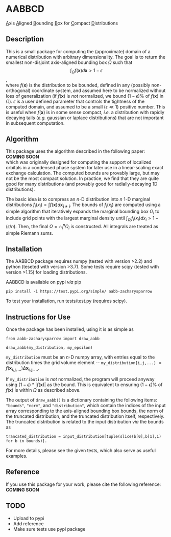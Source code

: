 # AABBCD
<ins>A</ins>xis <ins>A</ins>ligned <ins>B</ins>ounding <ins>B</ins>ox for <ins>C</ins>ompact <ins>D</ins>istributions

## Description
This is a small package for computing the (approximate) domain of a numerical distribution with arbitrary dimensionality. The goal is to return the smallest non-disjoint axis-aligned bounding box $\Omega$ such that\
$$\int_\Omega f(\mathbf{x}) d\mathbf{x} > 1 - \epsilon$$,\
where $f(\mathbf{x})$ is the distribution to be bounded, defined in any (possibly non-orthogonal) coordinate system, and assumed here to be normalized without loss of generalization (if $f(\mathbf{x})$ is *not* normalized, we bound $(1 - \epsilon)$\% of $f(\mathbf{x})$ in $\Omega$). $\epsilon$ is a user defined parameter that controls the tightness of the computed domain, and assumed to be a small ($\epsilon \ll 1$) positive number. This is useful when $f(\mathbf{x})$ is in some sense compact, *i.e.* a distribution with rapidly decaying tails (*e.g.* gaussian or laplace distributions) that are not important in subsequent computation.

## Algorithm
This package uses the algorithm described in the following paper:\
**COMING SOON**\
which was originally designed for computing the support of localized orbitals in a condensed phase system for later use in a linear-scaling exact exchange calculation. The computed bounds are provably large, but may not be the most compact solution. In practice, we find that they are quite good for many distributions (and provably good for radially-decaying 1D distributions).

The basic idea is to compress an $n$-D distribution into $n$ 1-D marginal distributions $f_{i}(x_{i}) = \int f(\mathbf{x}) d \mathbf{x_{j \neq i}}$. The bounds of $f_i(x_i)$ are computed using a simple algorithm that iteratively expands the marginal bounding box $\Omega_i$ to include grid points with the largest marginal density until $\int_{\Omega_i} f_{i}(x_{i}) d x_{i} > 1- (\epsilon/n)$. Then, the final $\Omega = \cap_i^n \Omega_i$ is constructed. All integrals are treated as simple Riemann sums.

## Installation
The AABBCD package requires numpy (tested with version >2.2) and python (teseted with version >3.7). Some tests require scipy (tested with version >1.15) for loading distributions.

AABBCD is available on pypi *via* pip
```
pip install -i https://test.pypi.org/simple/ aabb-zacharysparrow
```
To test your installation, run tests/test.py (requires scipy).

## Instructions for Use
Once the package has been installed, using it is as simple as
```
from aabb-zacharysparrow import draw_aabb

draw_aabb(my_distribution, my_epsilon)
```
<tt>`my_distribution`</tt> must be an $n$-D numpy array, with entries equal to the distribution times the grid volume element -- <tt>`my_distribution[i,j,...]`</tt> $= f(\mathbf{x_{i,j,...}})\Delta \mathbf{x_{i,j,...}}$.

If <tt>`my_distribution`</tt> is *not* normalized, the program will proceed anyway using $(1- \epsilon)* \left| f(\mathbf{x}) \right|$ as the bound. This is equivalent to ensuring $(1 - \epsilon)$\% of $f(\mathbf{x})$ is within $\Omega$ as described above.

The output of <tt>`draw_aabb()`</tt> is a dictionary containing the following items: <tt>`"bounds"`</tt>, <tt>`"norm"`</tt>, and <tt>`"distribution"`</tt>, which contain the indices of the input array corresponding to the axis-aligned bounding box bounds, the norm of the truncated distribution, and the truncated distribution itself, respectively. The truncated distribution is related to the input distribution *via* the bounds as
```
trancated_distribution = input_distribution[tuple(slice(b[0],b[1],1) for b in bounds)].
```

For more details, please see the given tests, which also serve as useful examples.

## Reference
If you use this package for your work, please cite the following reference:\
**COMING SOON**

## TODO
- Upload to pypi
- Add reference
- Make sure tests use pypi package 
